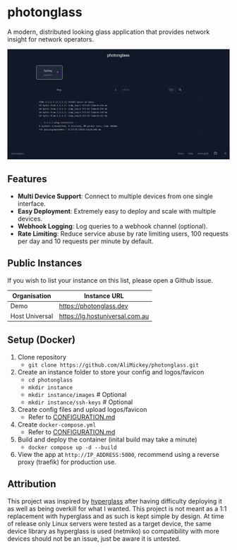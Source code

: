 # photonglass
A modern, distributed looking glass application that provides network insight for network operators.

[![](screenshot.png)](https://raw.githubusercontent.com/AliMickey/photonglass/7421c8a6dc1f31fef78ed5e1efb7402c89c9898c/screenshot.png)


## Features
- **Multi Device Support**: Connect to multiple devices from one single interface.
- **Easy Deployment**: Extremely easy to deploy and scale with multiple devices.
- **Webhook Logging**: Log queries to a webhook channel (optional).
- **Rate Limiting**: Reduce service abuse by rate limiting users, 100 requests per day and 10 requests per minute by default.


## Public Instances
If you wish to list your instance on this list, please open a Github issue.

| Organisation | Instance URL |
|------------------|-----------------|
| Demo | https://photonglass.dev |
| Host Universal | https://lg.hostuniversal.com.au |


## Setup (Docker)
1. Clone repository
    - `git clone https://github.com/AliMickey/photonglass.git`
2. Create an instance folder to store your config and logos/favicon
    - `cd photonglass`
    - `mkdir instance`
    - `mkdir instance/images` # Optional
    - `mkdir instance/ssh-keys` # Optional
3. Create config files and upload logos/favicon
    - Refer to [CONFIGURATION.md](CONFIGURATION.md)
4. Create `docker-compose.yml`
    - Refer to [CONFIGURATION.md](CONFIGURATION.md)
4. Build and deploy the container (inital build may take a minute)
    - `docker compose up -d --build`
5. View the app at `http://IP_ADDRESS:5000`, recommend using a reverse proxy (traefik) for production use. 


## Attribution
This project was inspired by [hyperglass](https://hyperglass.dev/) after having difficulty deploying it as well as being overkill for what I wanted. This project is not meant as a 1:1 replacement with hyperglass and as such is kept simple by design. At time of release only Linux servers were tested as a target device, the same device library as hyperglass is used (netmiko) so compatibility with more devices should not be an issue, just be aware it is untested.
